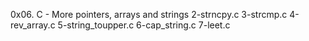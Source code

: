 0x06. C - More pointers, arrays and strings
2-strncpy.c
3-strcmp.c
4-rev_array.c
5-string_toupper.c
6-cap_string.c
7-leet.c
